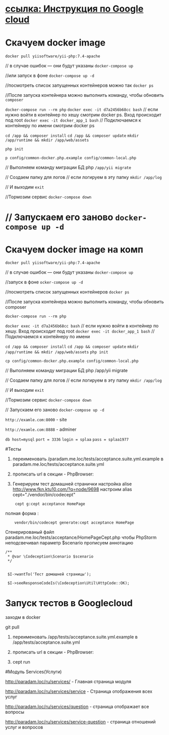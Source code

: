 
#  [ссылка: Инструкция по Google cloud](https://docs.google.com/document/d/144eI2NVO05XxZ2xTOvmInJeOlf5XHTP8Zyuvw5gIDD8/edit?usp=sharing)





# Скачуем docker image 
`docker pull yiisoftware/yii-php:7.4-apache`

//  в случае ошибок — они будут указаны
`docker-compose up` 

//или запуск в фоне
`docker-compose up -d` 

//посмотреть список запущенных контейнеров можно так
`docker ps`  								

//После запуска контейнера можно выполнить команду, чтобы обновить `composer`

`docker-compose run --rm php` 
`docker exec -it d7a2456b68cc bash`  		// если нужно войти в контейнер по хешу смотрим docker ps. Вход происходит под root
`docker exec -it docker_app_1 bash` 		// Подключаемся к контейнеру по имени смотрим docker ps

`cd /app && composer install`
`cd /app && composer update`
`mkdir /app/runtime && mkdir /app/web/assets`

`php init`

`p config/common-docker.php.example config/common-local.php`

//	Выполняем команду миграции БД php 
`/app/yii migrate`

//	Создаем папку для логов 
// если логируем в эту папку
`mkdir /app/log`

// И выходим 
`exit`

//Тормозим сервис
`docker-compose down`

// Запускаем его заново 
`docker-compose up -d`
=======
# Скачуем docker image на комп 
`docker pull yiisoftware/yii-php:7.4-apache`

//  в случае ошибок — они будут указаны
`docker-compose up` 

//запуск в фоне
`ocker-compose up -d`  

//посмотреть список запущенных контейнеров
`docker ps ` 								

//После запуска контейнера можно выполнить команду, чтобы обновить composer

`docker-compose run --rm php` 

`docker exec -it d7a2456b68cc bash`  		// если нужно войти в контейнер по хешу. Вход происходит под root
`docker exec -it docker_app_1 bash` 		// Подключаемся к контейнеру по имени

`cd /app && composer install`
`cd /app && composer update`
`mkdir /app/runtime && mkdir /app/web/assets`
`php init`

`cp config/common-docker.php.example config/common-local.php`

//	Выполняем команду миграции БД php 
/app/yii migrate

//	Создаем папку для логов 
// если логируем в эту папку
`mkdir /app/log`

// И выходим 
`exit`

//Тормозим сервис
`docker-compose down`

// Запускаем его заново 
`docker-compose up -d`


`http://examle.com:8000` - site

`http://examle.com:8888` - adminer

`db host=mysql`
`port = 3336`
`login = splaa`
`pass = splaa1977`


#Тесты
1. переименовать /paradam.me.loc/tests/acceptance.suite.yml.example
в paradam.me.loc/tests/acceptance.suite.yml

2. прописать url в секции  - PhpBrowser:
    
3. Генерируем тест домашней странички 
настройка alise  http://www.fkn.ktu10.com/?q=node/9698
 настроим alias cept="./vendor/bin/codecept"
    
        cept g:cept acceptance HomePage

полная форма :
    
        vendor/bin/codecept generate:cept acceptance HomePage

Сгенерированый файл paradam.me.loc/tests/acceptance/HomePageCept.php
чтобы PhpStorm неподсвечивал параметр $scenario прописуем аннотацию

    /**
	 * @var \Codeception\Scenario $scenario
	 */
	 
	 
	 $I->wantTo('Тест домашней страницы');
	 
	 $I->seeResponseCodeIs(\Codeception\Util\HttpCode::OK);
	 
# Запуск тестов в Googlecloud


заходм в docker

git pull

1. переименовать /app/tests/acceptance.suite.yml.example
в /app/tests/acceptance.suite.yml

2. прописать url в секции  - PhpBrowser:

3. cept run


#Модуль Services(Услуги)

http://paradam.loc/ru/services/  - Главная страница модуля

http://paradam.loc/ru/services/service - Страница отображения всех услуг

http://paradam.loc/ru/services/question - страница отображает все вопросы

http://paradam.loc/ru/services/service-question - страница отношений услуг и вопросов


